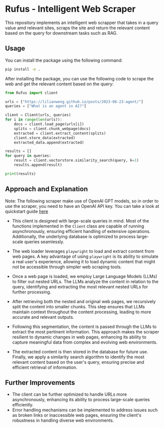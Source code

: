 # Rufus - Intelligent Web Scraper

This repository implements an intelligent web scrapper that takes in a query value amd relevant sites, scraps the site and return the relevant content based on the query for downstream tasks such as RAG.

## Usage

You can install the package using the following command:

```bash
pip install -e .
```

After installing the package, you can use the following code to scrape the web and get the relevant content based on the query:

```python
from Rufus import client

urls = ["https://lilianweng.github.io/posts/2023-06-23-agent/"]
queries = ["What is an agent in AI?"]

client = Client(urls, queries)
for i in range(len(urls)):
    docs = client.load_page(urls[i])
    splits = client.chunk_webpage(docs)
    extracted = client.extract_content(splits)
    client.store_data(extracted)
    extracted_data.append(extracted)

results = []
for query in queries:
    result = client.vectorstore.similarity_search(query, k=1)
    results.append(result)

print(results)
```

## Approach and Explanation
Note: The following scraper make use of OpenAI GPT models, so in order to use the scraper, you need to have an OpenAI API key. You can take a look at quickstart guide [here](https://platform.openai.com/docs/quickstart)

- This client is designed with large-scale queries in mind. Most of the functions implemented in the `Client` class are capable of running asynchronously, ensuring efficient handling of extensive operations. Additionally, the underlying database is optimized to process large-scale queries seamlessly.

- The web loader leverages `playwright` to load and extract content from web pages. A key advantage of using `playwright` is its ability to simulate a real user's experience, allowing it to load dynamic content that might not be accessible through simpler web scraping tools.

- Once a web page is loaded, we employ Large Language Models (LLMs) to filter out nested URLs. The LLMs analyze the content in relation to the query, identifying and extracting the most relevant nested URLs for further processing.

- After retrieving both the nested and original web pages, we recursively split the content into smaller chunks. This step ensures that LLMs maintain context throughout the content processing, leading to more accurate and relevant outputs.

- Following this segmentation, the content is passed through the LLMs to extract the most pertinent information. This approach makes the scraper resilient to dynamic changes in web pages, enhancing its ability to capture meaningful data from complex and evolving web environments.

- The extracted content is then stored in the database for future use. Finally, we apply a similarity search algorithm to identify the most relevant content based on the user's query, ensuring precise and efficient retrieval of information.

## Further Improvements
- The client can be further optimized to handle URLs more asynchronously, enhancing its ability to process large-scale queries efficiently.
- Error handling mechanisms can be implemented to address issues such as broken links or inaccessible web pages, ensuring the client's robustness in handling diverse web environments.
